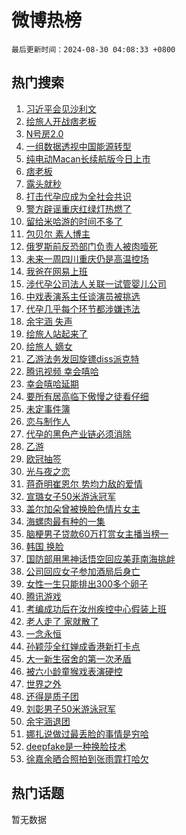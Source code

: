 # 微博热榜

`最后更新时间：2024-08-30 04:08:33 +0800`

## 热门搜索

1. [习近平会见沙利文](https://m.weibo.cn/search?containerid=100103type%3D1%26t%3D10%26q%3D%23%E4%B9%A0%E8%BF%91%E5%B9%B3%E4%BC%9A%E8%A7%81%E6%B2%99%E5%88%A9%E6%96%87%23&stream_entry_id=51&isnewpage=1&extparam=seat%3D1%26q%3D%2523%25E4%25B9%25A0%25E8%25BF%2591%25E5%25B9%25B3%25E4%25BC%259A%25E8%25A7%2581%25E6%25B2%2599%25E5%2588%25A9%25E6%2596%2587%2523%26cate%3D10103%26pos%3D0%26dgr%3D0%26filter_type%3Drealtimehot%26stream_entry_id%3D51%26c_type%3D51%26display_time%3D1724962111%26pre_seqid%3D17249621118920065671)
1. [绘旅人开战痞老板](https://m.weibo.cn/search?containerid=100103type%3D1%26t%3D10%26q%3D%E7%BB%98%E6%97%85%E4%BA%BA%E5%BC%80%E6%88%98%E7%97%9E%E8%80%81%E6%9D%BF&stream_entry_id=31&isnewpage=1&extparam=seat%3D1%26cate%3D5001%26dgr%3D0%26stream_entry_id%3D31%26band_rank%3D1%26flag%3D16%26realpos%3D1%26pos%3D0%26q%3D%25E7%25BB%2598%25E6%2597%2585%25E4%25BA%25BA%25E5%25BC%2580%25E6%2588%2598%25E7%2597%259E%25E8%2580%2581%25E6%259D%25BF%26filter_type%3Drealtimehot%26lcate%3D5001%26c_type%3D31%26display_time%3D1724962111%26pre_seqid%3D17249621118920065671)
1. [N号房2.0](https://m.weibo.cn/search?containerid=100103type%3D1%26t%3D10%26q%3DN%E5%8F%B7%E6%88%BF2.0&stream_entry_id=31&isnewpage=1&extparam=seat%3D1%26cate%3D5001%26dgr%3D0%26stream_entry_id%3D31%26band_rank%3D2%26flag%3D2%26realpos%3D2%26pos%3D1%26q%3DN%25E5%258F%25B7%25E6%2588%25BF2.0%26filter_type%3Drealtimehot%26lcate%3D5001%26c_type%3D31%26display_time%3D1724962111%26pre_seqid%3D17249621118920065671)
1. [一组数据透视中国能源转型](https://m.weibo.cn/search?containerid=100103type%3D1%26t%3D10%26q%3D%23%E4%B8%80%E7%BB%84%E6%95%B0%E6%8D%AE%E9%80%8F%E8%A7%86%E4%B8%AD%E5%9B%BD%E8%83%BD%E6%BA%90%E8%BD%AC%E5%9E%8B%23&stream_entry_id=31&isnewpage=1&extparam=seat%3D1%26cate%3D5001%26dgr%3D0%26stream_entry_id%3D31%26band_rank%3D3%26flag%3D0%26realpos%3D3%26pos%3D2%26q%3D%2523%25E4%25B8%2580%25E7%25BB%2584%25E6%2595%25B0%25E6%258D%25AE%25E9%2580%258F%25E8%25A7%2586%25E4%25B8%25AD%25E5%259B%25BD%25E8%2583%25BD%25E6%25BA%2590%25E8%25BD%25AC%25E5%259E%258B%2523%26filter_type%3Drealtimehot%26lcate%3D5001%26c_type%3D31%26display_time%3D1724962111%26pre_seqid%3D17249621118920065671)
1. [纯电动Macan长续航版今日上市](https://m.weibo.cn/search?containerid=100103type%3D1%26t%3D10%26q%3D%23%E7%BA%AF%E7%94%B5%E5%8A%A8Macan%E9%95%BF%E7%BB%AD%E8%88%AA%E7%89%88%E4%BB%8A%E6%97%A5%E4%B8%8A%E5%B8%82%23&stream_entry_id=31&isnewpage=1&extparam=seat%3D1%26topic_ad%3D1%26cate%3D5001%26dgr%3D0%26adid%3D252639%26stream_entry_id%3D31%26band_rank%3D4%26is_ad_pos%3D1%26pos%3D3%26q%3D%2523%25E7%25BA%25AF%25E7%2594%25B5%25E5%258A%25A8Macan%25E9%2595%25BF%25E7%25BB%25AD%25E8%2588%25AA%25E7%2589%2588%25E4%25BB%258A%25E6%2597%25A5%25E4%25B8%258A%25E5%25B8%2582%2523%26filter_type%3Drealtimehot%26lcate%3D5001%26c_type%3D31%26display_time%3D1724962111%26pre_seqid%3D17249621118920065671)
1. [痞老板](https://m.weibo.cn/search?containerid=100103type%3D1%26t%3D10%26q%3D%E7%97%9E%E8%80%81%E6%9D%BF&stream_entry_id=31&isnewpage=1&extparam=seat%3D1%26cate%3D5001%26dgr%3D0%26stream_entry_id%3D31%26band_rank%3D4%26flag%3D16%26realpos%3D4%26pos%3D4%26q%3D%25E7%2597%259E%25E8%2580%2581%25E6%259D%25BF%26filter_type%3Drealtimehot%26lcate%3D5001%26c_type%3D31%26display_time%3D1724962111%26pre_seqid%3D17249621118920065671)
1. [露头就秒](https://m.weibo.cn/search?containerid=100103type%3D1%26t%3D10%26q%3D%E9%9C%B2%E5%A4%B4%E5%B0%B1%E7%A7%92&stream_entry_id=31&isnewpage=1&extparam=seat%3D1%26cate%3D5001%26dgr%3D0%26stream_entry_id%3D31%26band_rank%3D5%26flag%3D2%26realpos%3D5%26pos%3D5%26q%3D%25E9%259C%25B2%25E5%25A4%25B4%25E5%25B0%25B1%25E7%25A7%2592%26filter_type%3Drealtimehot%26lcate%3D5001%26c_type%3D31%26display_time%3D1724962111%26pre_seqid%3D17249621118920065671)
1. [打击代孕应成为全社会共识](https://m.weibo.cn/search?containerid=100103type%3D1%26t%3D10%26q%3D%23%E6%89%93%E5%87%BB%E4%BB%A3%E5%AD%95%E5%BA%94%E6%88%90%E4%B8%BA%E5%85%A8%E7%A4%BE%E4%BC%9A%E5%85%B1%E8%AF%86%23&stream_entry_id=31&isnewpage=1&extparam=seat%3D1%26cate%3D5001%26dgr%3D0%26stream_entry_id%3D31%26band_rank%3D6%26flag%3D16%26realpos%3D6%26pos%3D6%26q%3D%2523%25E6%2589%2593%25E5%2587%25BB%25E4%25BB%25A3%25E5%25AD%2595%25E5%25BA%2594%25E6%2588%2590%25E4%25B8%25BA%25E5%2585%25A8%25E7%25A4%25BE%25E4%25BC%259A%25E5%2585%25B1%25E8%25AF%2586%2523%26filter_type%3Drealtimehot%26lcate%3D5001%26c_type%3D31%26display_time%3D1724962111%26pre_seqid%3D17249621118920065671)
1. [警方辟谣重庆红绿灯热燃了](https://m.weibo.cn/search?containerid=100103type%3D1%26t%3D10%26q%3D%23%E8%AD%A6%E6%96%B9%E8%BE%9F%E8%B0%A3%E9%87%8D%E5%BA%86%E7%BA%A2%E7%BB%BF%E7%81%AF%E7%83%AD%E7%87%83%E4%BA%86%23&stream_entry_id=31&isnewpage=1&extparam=seat%3D1%26cate%3D5001%26dgr%3D0%26adid%3D252749%26stream_entry_id%3D31%26band_rank%3D7%26is_ad_pos%3D1%26pos%3D7%26q%3D%2523%25E8%25AD%25A6%25E6%2596%25B9%25E8%25BE%259F%25E8%25B0%25A3%25E9%2587%258D%25E5%25BA%2586%25E7%25BA%25A2%25E7%25BB%25BF%25E7%2581%25AF%25E7%2583%25AD%25E7%2587%2583%25E4%25BA%2586%2523%26filter_type%3Drealtimehot%26lcate%3D5001%26c_type%3D31%26display_time%3D1724962111%26pre_seqid%3D17249621118920065671)
1. [留给米哈游的时间不多了](https://m.weibo.cn/search?containerid=100103type%3D1%26t%3D10%26q%3D%E7%95%99%E7%BB%99%E7%B1%B3%E5%93%88%E6%B8%B8%E7%9A%84%E6%97%B6%E9%97%B4%E4%B8%8D%E5%A4%9A%E4%BA%86&stream_entry_id=31&isnewpage=1&extparam=seat%3D1%26cate%3D5001%26dgr%3D0%26stream_entry_id%3D31%26band_rank%3D7%26flag%3D0%26realpos%3D7%26pos%3D8%26q%3D%25E7%2595%2599%25E7%25BB%2599%25E7%25B1%25B3%25E5%2593%2588%25E6%25B8%25B8%25E7%259A%2584%25E6%2597%25B6%25E9%2597%25B4%25E4%25B8%258D%25E5%25A4%259A%25E4%25BA%2586%26filter_type%3Drealtimehot%26lcate%3D5001%26c_type%3D31%26display_time%3D1724962111%26pre_seqid%3D17249621118920065671)
1. [包贝尔 素人博主](https://m.weibo.cn/search?containerid=100103type%3D1%26t%3D10%26q%3D%E5%8C%85%E8%B4%9D%E5%B0%94+%E7%B4%A0%E4%BA%BA%E5%8D%9A%E4%B8%BB&stream_entry_id=31&isnewpage=1&extparam=seat%3D1%26cate%3D5001%26dgr%3D0%26stream_entry_id%3D31%26band_rank%3D8%26flag%3D2%26realpos%3D8%26pos%3D9%26q%3D%25E5%258C%2585%25E8%25B4%259D%25E5%25B0%2594%2520%25E7%25B4%25A0%25E4%25BA%25BA%25E5%258D%259A%25E4%25B8%25BB%26filter_type%3Drealtimehot%26lcate%3D5001%26c_type%3D31%26display_time%3D1724962111%26pre_seqid%3D17249621118920065671)
1. [俄罗斯前反恐部门负责人被肉噎死](https://m.weibo.cn/search?containerid=100103type%3D1%26t%3D10%26q%3D%23%E4%BF%84%E7%BD%97%E6%96%AF%E5%89%8D%E5%8F%8D%E6%81%90%E9%83%A8%E9%97%A8%E8%B4%9F%E8%B4%A3%E4%BA%BA%E8%A2%AB%E8%82%89%E5%99%8E%E6%AD%BB%23&stream_entry_id=31&isnewpage=1&extparam=seat%3D1%26cate%3D5001%26dgr%3D0%26stream_entry_id%3D31%26band_rank%3D9%26flag%3D0%26realpos%3D9%26pos%3D10%26q%3D%2523%25E4%25BF%2584%25E7%25BD%2597%25E6%2596%25AF%25E5%2589%258D%25E5%258F%258D%25E6%2581%2590%25E9%2583%25A8%25E9%2597%25A8%25E8%25B4%259F%25E8%25B4%25A3%25E4%25BA%25BA%25E8%25A2%25AB%25E8%2582%2589%25E5%2599%258E%25E6%25AD%25BB%2523%26filter_type%3Drealtimehot%26lcate%3D5001%26c_type%3D31%26display_time%3D1724962111%26pre_seqid%3D17249621118920065671)
1. [未来一周四川重庆仍是高温控场](https://m.weibo.cn/search?containerid=100103type%3D1%26t%3D10%26q%3D%23%E6%9C%AA%E6%9D%A5%E4%B8%80%E5%91%A8%E5%9B%9B%E5%B7%9D%E9%87%8D%E5%BA%86%E4%BB%8D%E6%98%AF%E9%AB%98%E6%B8%A9%E6%8E%A7%E5%9C%BA%23&stream_entry_id=31&isnewpage=1&extparam=seat%3D1%26cate%3D5001%26dgr%3D0%26stream_entry_id%3D31%26band_rank%3D10%26flag%3D1%26realpos%3D10%26pos%3D11%26q%3D%2523%25E6%259C%25AA%25E6%259D%25A5%25E4%25B8%2580%25E5%2591%25A8%25E5%259B%259B%25E5%25B7%259D%25E9%2587%258D%25E5%25BA%2586%25E4%25BB%258D%25E6%2598%25AF%25E9%25AB%2598%25E6%25B8%25A9%25E6%258E%25A7%25E5%259C%25BA%2523%26filter_type%3Drealtimehot%26lcate%3D5001%26c_type%3D31%26display_time%3D1724962111%26pre_seqid%3D17249621118920065671)
1. [我爸在网易上班](https://m.weibo.cn/search?containerid=100103type%3D1%26t%3D10%26q%3D%E6%88%91%E7%88%B8%E5%9C%A8%E7%BD%91%E6%98%93%E4%B8%8A%E7%8F%AD&stream_entry_id=31&isnewpage=1&extparam=seat%3D1%26cate%3D5001%26dgr%3D0%26stream_entry_id%3D31%26band_rank%3D11%26flag%3D0%26realpos%3D11%26pos%3D12%26q%3D%25E6%2588%2591%25E7%2588%25B8%25E5%259C%25A8%25E7%25BD%2591%25E6%2598%2593%25E4%25B8%258A%25E7%258F%25AD%26filter_type%3Drealtimehot%26lcate%3D5001%26c_type%3D31%26display_time%3D1724962111%26pre_seqid%3D17249621118920065671)
1. [涉代孕公司法人关联一试管婴儿公司](https://m.weibo.cn/search?containerid=100103type%3D1%26t%3D10%26q%3D%23%E6%B6%89%E4%BB%A3%E5%AD%95%E5%85%AC%E5%8F%B8%E6%B3%95%E4%BA%BA%E5%85%B3%E8%81%94%E4%B8%80%E8%AF%95%E7%AE%A1%E5%A9%B4%E5%84%BF%E5%85%AC%E5%8F%B8%23&stream_entry_id=31&isnewpage=1&extparam=seat%3D1%26cate%3D5001%26dgr%3D0%26stream_entry_id%3D31%26band_rank%3D12%26flag%3D0%26realpos%3D12%26pos%3D13%26q%3D%2523%25E6%25B6%2589%25E4%25BB%25A3%25E5%25AD%2595%25E5%2585%25AC%25E5%258F%25B8%25E6%25B3%2595%25E4%25BA%25BA%25E5%2585%25B3%25E8%2581%2594%25E4%25B8%2580%25E8%25AF%2595%25E7%25AE%25A1%25E5%25A9%25B4%25E5%2584%25BF%25E5%2585%25AC%25E5%258F%25B8%2523%26filter_type%3Drealtimehot%26lcate%3D5001%26c_type%3D31%26display_time%3D1724962111%26pre_seqid%3D17249621118920065671)
1. [中戏表演系主任谈演员被挑选](https://m.weibo.cn/search?containerid=100103type%3D1%26t%3D10%26q%3D%23%E4%B8%AD%E6%88%8F%E8%A1%A8%E6%BC%94%E7%B3%BB%E4%B8%BB%E4%BB%BB%E8%B0%88%E6%BC%94%E5%91%98%E8%A2%AB%E6%8C%91%E9%80%89%23&stream_entry_id=31&isnewpage=1&extparam=seat%3D1%26cate%3D5001%26dgr%3D0%26stream_entry_id%3D31%26band_rank%3D13%26flag%3D1%26realpos%3D13%26pos%3D14%26q%3D%2523%25E4%25B8%25AD%25E6%2588%258F%25E8%25A1%25A8%25E6%25BC%2594%25E7%25B3%25BB%25E4%25B8%25BB%25E4%25BB%25BB%25E8%25B0%2588%25E6%25BC%2594%25E5%2591%2598%25E8%25A2%25AB%25E6%258C%2591%25E9%2580%2589%2523%26filter_type%3Drealtimehot%26lcate%3D5001%26c_type%3D31%26display_time%3D1724962111%26pre_seqid%3D17249621118920065671)
1. [代孕几乎每个环节都涉嫌违法](https://m.weibo.cn/search?containerid=100103type%3D1%26t%3D10%26q%3D%23%E4%BB%A3%E5%AD%95%E5%87%A0%E4%B9%8E%E6%AF%8F%E4%B8%AA%E7%8E%AF%E8%8A%82%E9%83%BD%E6%B6%89%E5%AB%8C%E8%BF%9D%E6%B3%95%23&stream_entry_id=31&isnewpage=1&extparam=seat%3D1%26cate%3D5001%26dgr%3D0%26stream_entry_id%3D31%26band_rank%3D14%26flag%3D0%26realpos%3D14%26pos%3D15%26q%3D%2523%25E4%25BB%25A3%25E5%25AD%2595%25E5%2587%25A0%25E4%25B9%258E%25E6%25AF%258F%25E4%25B8%25AA%25E7%258E%25AF%25E8%258A%2582%25E9%2583%25BD%25E6%25B6%2589%25E5%25AB%258C%25E8%25BF%259D%25E6%25B3%2595%2523%26filter_type%3Drealtimehot%26lcate%3D5001%26c_type%3D31%26display_time%3D1724962111%26pre_seqid%3D17249621118920065671)
1. [余宇涵 失声](https://m.weibo.cn/search?containerid=100103type%3D1%26t%3D10%26q%3D%E4%BD%99%E5%AE%87%E6%B6%B5+%E5%A4%B1%E5%A3%B0&stream_entry_id=31&isnewpage=1&extparam=seat%3D1%26cate%3D5001%26dgr%3D0%26stream_entry_id%3D31%26band_rank%3D15%26flag%3D2%26realpos%3D15%26pos%3D16%26q%3D%25E4%25BD%2599%25E5%25AE%2587%25E6%25B6%25B5%2520%25E5%25A4%25B1%25E5%25A3%25B0%26filter_type%3Drealtimehot%26lcate%3D5001%26c_type%3D31%26display_time%3D1724962111%26pre_seqid%3D17249621118920065671)
1. [绘旅人站起来了](https://m.weibo.cn/search?containerid=100103type%3D1%26t%3D10%26q%3D%E7%BB%98%E6%97%85%E4%BA%BA%E7%AB%99%E8%B5%B7%E6%9D%A5%E4%BA%86&stream_entry_id=31&isnewpage=1&extparam=seat%3D1%26cate%3D5001%26dgr%3D0%26stream_entry_id%3D31%26band_rank%3D16%26flag%3D0%26realpos%3D16%26pos%3D17%26q%3D%25E7%25BB%2598%25E6%2597%2585%25E4%25BA%25BA%25E7%25AB%2599%25E8%25B5%25B7%25E6%259D%25A5%25E4%25BA%2586%26filter_type%3Drealtimehot%26lcate%3D5001%26c_type%3D31%26display_time%3D1724962111%26pre_seqid%3D17249621118920065671)
1. [绘旅人 嫡女](https://m.weibo.cn/search?containerid=100103type%3D1%26t%3D10%26q%3D%E7%BB%98%E6%97%85%E4%BA%BA+%E5%AB%A1%E5%A5%B3&stream_entry_id=31&isnewpage=1&extparam=seat%3D1%26cate%3D5001%26dgr%3D0%26stream_entry_id%3D31%26band_rank%3D17%26flag%3D0%26realpos%3D17%26pos%3D18%26q%3D%25E7%25BB%2598%25E6%2597%2585%25E4%25BA%25BA%2520%25E5%25AB%25A1%25E5%25A5%25B3%26filter_type%3Drealtimehot%26lcate%3D5001%26c_type%3D31%26display_time%3D1724962111%26pre_seqid%3D17249621118920065671)
1. [乙游法务发回旋镖diss派克特](https://m.weibo.cn/search?containerid=100103type%3D1%26t%3D10%26q%3D%23%E4%B9%99%E6%B8%B8%E6%B3%95%E5%8A%A1%E5%8F%91%E5%9B%9E%E6%97%8B%E9%95%96diss%E6%B4%BE%E5%85%8B%E7%89%B9%23&stream_entry_id=31&isnewpage=1&extparam=seat%3D1%26cate%3D5001%26dgr%3D0%26stream_entry_id%3D31%26band_rank%3D18%26flag%3D0%26realpos%3D18%26pos%3D19%26q%3D%2523%25E4%25B9%2599%25E6%25B8%25B8%25E6%25B3%2595%25E5%258A%25A1%25E5%258F%2591%25E5%259B%259E%25E6%2597%258B%25E9%2595%2596diss%25E6%25B4%25BE%25E5%2585%258B%25E7%2589%25B9%2523%26filter_type%3Drealtimehot%26lcate%3D5001%26c_type%3D31%26display_time%3D1724962111%26pre_seqid%3D17249621118920065671)
1. [腾讯视频 幸会嘻哈](https://m.weibo.cn/search?containerid=100103type%3D1%26t%3D10%26q%3D%E8%85%BE%E8%AE%AF%E8%A7%86%E9%A2%91+%E5%B9%B8%E4%BC%9A%E5%98%BB%E5%93%88&stream_entry_id=31&isnewpage=1&extparam=seat%3D1%26cate%3D5001%26dgr%3D0%26stream_entry_id%3D31%26band_rank%3D19%26flag%3D0%26realpos%3D19%26pos%3D20%26q%3D%25E8%2585%25BE%25E8%25AE%25AF%25E8%25A7%2586%25E9%25A2%2591%2520%25E5%25B9%25B8%25E4%25BC%259A%25E5%2598%25BB%25E5%2593%2588%26filter_type%3Drealtimehot%26lcate%3D5001%26c_type%3D31%26display_time%3D1724962111%26pre_seqid%3D17249621118920065671)
1. [幸会嘻哈延期](https://m.weibo.cn/search?containerid=100103type%3D1%26t%3D10%26q%3D%23%E5%B9%B8%E4%BC%9A%E5%98%BB%E5%93%88%E5%BB%B6%E6%9C%9F%23&stream_entry_id=31&isnewpage=1&extparam=seat%3D1%26cate%3D5001%26dgr%3D0%26stream_entry_id%3D31%26band_rank%3D20%26flag%3D0%26realpos%3D20%26pos%3D21%26q%3D%2523%25E5%25B9%25B8%25E4%25BC%259A%25E5%2598%25BB%25E5%2593%2588%25E5%25BB%25B6%25E6%259C%259F%2523%26filter_type%3Drealtimehot%26lcate%3D5001%26c_type%3D31%26display_time%3D1724962111%26pre_seqid%3D17249621118920065671)
1. [要所有居高临下傲慢之徒看仔细](https://m.weibo.cn/search?containerid=100103type%3D1%26t%3D10%26q%3D%E8%A6%81%E6%89%80%E6%9C%89%E5%B1%85%E9%AB%98%E4%B8%B4%E4%B8%8B%E5%82%B2%E6%85%A2%E4%B9%8B%E5%BE%92%E7%9C%8B%E4%BB%94%E7%BB%86&stream_entry_id=31&isnewpage=1&extparam=seat%3D1%26cate%3D5001%26dgr%3D0%26stream_entry_id%3D31%26band_rank%3D21%26flag%3D0%26realpos%3D21%26pos%3D22%26q%3D%25E8%25A6%2581%25E6%2589%2580%25E6%259C%2589%25E5%25B1%2585%25E9%25AB%2598%25E4%25B8%25B4%25E4%25B8%258B%25E5%2582%25B2%25E6%2585%25A2%25E4%25B9%258B%25E5%25BE%2592%25E7%259C%258B%25E4%25BB%2594%25E7%25BB%2586%26filter_type%3Drealtimehot%26lcate%3D5001%26c_type%3D31%26display_time%3D1724962111%26pre_seqid%3D17249621118920065671)
1. [未定事件簿](https://m.weibo.cn/search?containerid=100103type%3D1%26t%3D10%26q%3D%E6%9C%AA%E5%AE%9A%E4%BA%8B%E4%BB%B6%E7%B0%BF&stream_entry_id=31&isnewpage=1&extparam=seat%3D1%26cate%3D5001%26dgr%3D0%26stream_entry_id%3D31%26band_rank%3D22%26flag%3D0%26realpos%3D22%26pos%3D23%26q%3D%25E6%259C%25AA%25E5%25AE%259A%25E4%25BA%258B%25E4%25BB%25B6%25E7%25B0%25BF%26filter_type%3Drealtimehot%26lcate%3D5001%26c_type%3D31%26display_time%3D1724962111%26pre_seqid%3D17249621118920065671)
1. [恋与制作人](https://m.weibo.cn/search?containerid=100103type%3D1%26t%3D10%26q%3D%E6%81%8B%E4%B8%8E%E5%88%B6%E4%BD%9C%E4%BA%BA&stream_entry_id=31&isnewpage=1&extparam=seat%3D1%26cate%3D5001%26dgr%3D0%26stream_entry_id%3D31%26band_rank%3D23%26flag%3D0%26realpos%3D23%26pos%3D24%26q%3D%25E6%2581%258B%25E4%25B8%258E%25E5%2588%25B6%25E4%25BD%259C%25E4%25BA%25BA%26filter_type%3Drealtimehot%26lcate%3D5001%26c_type%3D31%26display_time%3D1724962111%26pre_seqid%3D17249621118920065671)
1. [代孕的黑色产业链必须消除](https://m.weibo.cn/search?containerid=100103type%3D1%26t%3D10%26q%3D%23%E4%BB%A3%E5%AD%95%E7%9A%84%E9%BB%91%E8%89%B2%E4%BA%A7%E4%B8%9A%E9%93%BE%E5%BF%85%E9%A1%BB%E6%B6%88%E9%99%A4%23&stream_entry_id=31&isnewpage=1&extparam=seat%3D1%26cate%3D5001%26dgr%3D0%26stream_entry_id%3D31%26band_rank%3D24%26flag%3D0%26realpos%3D24%26pos%3D25%26q%3D%2523%25E4%25BB%25A3%25E5%25AD%2595%25E7%259A%2584%25E9%25BB%2591%25E8%2589%25B2%25E4%25BA%25A7%25E4%25B8%259A%25E9%2593%25BE%25E5%25BF%2585%25E9%25A1%25BB%25E6%25B6%2588%25E9%2599%25A4%2523%26filter_type%3Drealtimehot%26lcate%3D5001%26c_type%3D31%26display_time%3D1724962111%26pre_seqid%3D17249621118920065671)
1. [乙游](https://m.weibo.cn/search?containerid=100103type%3D1%26t%3D10%26q%3D%E4%B9%99%E6%B8%B8&stream_entry_id=31&isnewpage=1&extparam=seat%3D1%26cate%3D5001%26dgr%3D0%26stream_entry_id%3D31%26band_rank%3D25%26flag%3D0%26realpos%3D25%26pos%3D26%26q%3D%25E4%25B9%2599%25E6%25B8%25B8%26filter_type%3Drealtimehot%26lcate%3D5001%26c_type%3D31%26display_time%3D1724962111%26pre_seqid%3D17249621118920065671)
1. [欧冠抽签](https://m.weibo.cn/search?containerid=100103type%3D1%26t%3D10%26q%3D%23%E6%AC%A7%E5%86%A0%E6%8A%BD%E7%AD%BE%23&stream_entry_id=31&isnewpage=1&extparam=seat%3D1%26cate%3D5001%26dgr%3D0%26stream_entry_id%3D31%26band_rank%3D26%26flag%3D0%26realpos%3D26%26pos%3D27%26q%3D%2523%25E6%25AC%25A7%25E5%2586%25A0%25E6%258A%25BD%25E7%25AD%25BE%2523%26filter_type%3Drealtimehot%26lcate%3D5001%26c_type%3D31%26display_time%3D1724962111%26pre_seqid%3D17249621118920065671)
1. [光与夜之恋](https://m.weibo.cn/search?containerid=100103type%3D1%26t%3D10%26q%3D%23%E5%85%89%E4%B8%8E%E5%A4%9C%E4%B9%8B%E6%81%8B%23&stream_entry_id=31&isnewpage=1&extparam=seat%3D1%26cate%3D5001%26dgr%3D0%26stream_entry_id%3D31%26band_rank%3D27%26flag%3D0%26realpos%3D27%26pos%3D28%26q%3D%2523%25E5%2585%2589%25E4%25B8%258E%25E5%25A4%259C%25E4%25B9%258B%25E6%2581%258B%2523%26filter_type%3Drealtimehot%26lcate%3D5001%26c_type%3D31%26display_time%3D1724962111%26pre_seqid%3D17249621118920065671)
1. [蒋奇明崔恩尔 势均力敌的爱情](https://m.weibo.cn/search?containerid=100103type%3D1%26t%3D10%26q%3D%E8%92%8B%E5%A5%87%E6%98%8E%E5%B4%94%E6%81%A9%E5%B0%94+%E5%8A%BF%E5%9D%87%E5%8A%9B%E6%95%8C%E7%9A%84%E7%88%B1%E6%83%85&stream_entry_id=31&isnewpage=1&extparam=seat%3D1%26cate%3D5001%26dgr%3D0%26stream_entry_id%3D31%26band_rank%3D28%26flag%3D0%26realpos%3D28%26pos%3D29%26q%3D%25E8%2592%258B%25E5%25A5%2587%25E6%2598%258E%25E5%25B4%2594%25E6%2581%25A9%25E5%25B0%2594%2520%25E5%258A%25BF%25E5%259D%2587%25E5%258A%259B%25E6%2595%258C%25E7%259A%2584%25E7%2588%25B1%25E6%2583%2585%26filter_type%3Drealtimehot%26lcate%3D5001%26c_type%3D31%26display_time%3D1724962111%26pre_seqid%3D17249621118920065671)
1. [宣璐女子50米游泳冠军](https://m.weibo.cn/search?containerid=100103type%3D1%26t%3D10%26q%3D%23%E5%AE%A3%E7%92%90%E5%A5%B3%E5%AD%9050%E7%B1%B3%E6%B8%B8%E6%B3%B3%E5%86%A0%E5%86%9B%23&stream_entry_id=31&isnewpage=1&extparam=seat%3D1%26cate%3D5001%26dgr%3D0%26stream_entry_id%3D31%26band_rank%3D29%26flag%3D0%26realpos%3D29%26pos%3D30%26q%3D%2523%25E5%25AE%25A3%25E7%2592%2590%25E5%25A5%25B3%25E5%25AD%259050%25E7%25B1%25B3%25E6%25B8%25B8%25E6%25B3%25B3%25E5%2586%25A0%25E5%2586%259B%2523%26filter_type%3Drealtimehot%26lcate%3D5001%26c_type%3D31%26display_time%3D1724962111%26pre_seqid%3D17249621118920065671)
1. [盖尔加朵曾被换脸色情片女主](https://m.weibo.cn/search?containerid=100103type%3D1%26t%3D10%26q%3D%23%E7%9B%96%E5%B0%94%E5%8A%A0%E6%9C%B5%E6%9B%BE%E8%A2%AB%E6%8D%A2%E8%84%B8%E8%89%B2%E6%83%85%E7%89%87%E5%A5%B3%E4%B8%BB%23&stream_entry_id=31&isnewpage=1&extparam=seat%3D1%26cate%3D5001%26dgr%3D0%26stream_entry_id%3D31%26band_rank%3D30%26flag%3D0%26realpos%3D30%26pos%3D31%26q%3D%2523%25E7%259B%2596%25E5%25B0%2594%25E5%258A%25A0%25E6%259C%25B5%25E6%259B%25BE%25E8%25A2%25AB%25E6%258D%25A2%25E8%2584%25B8%25E8%2589%25B2%25E6%2583%2585%25E7%2589%2587%25E5%25A5%25B3%25E4%25B8%25BB%2523%26filter_type%3Drealtimehot%26lcate%3D5001%26c_type%3D31%26display_time%3D1724962111%26pre_seqid%3D17249621118920065671)
1. [海螺肉最有种的一集](https://m.weibo.cn/search?containerid=100103type%3D1%26t%3D10%26q%3D%E6%B5%B7%E8%9E%BA%E8%82%89%E6%9C%80%E6%9C%89%E7%A7%8D%E7%9A%84%E4%B8%80%E9%9B%86&stream_entry_id=31&isnewpage=1&extparam=seat%3D1%26cate%3D5001%26dgr%3D0%26stream_entry_id%3D31%26band_rank%3D31%26flag%3D0%26realpos%3D31%26pos%3D32%26q%3D%25E6%25B5%25B7%25E8%259E%25BA%25E8%2582%2589%25E6%259C%2580%25E6%259C%2589%25E7%25A7%258D%25E7%259A%2584%25E4%25B8%2580%25E9%259B%2586%26filter_type%3Drealtimehot%26lcate%3D5001%26c_type%3D31%26display_time%3D1724962111%26pre_seqid%3D17249621118920065671)
1. [脑梗男子贷款60万打赏女主播当榜一](https://m.weibo.cn/search?containerid=100103type%3D1%26t%3D10%26q%3D%23%E8%84%91%E6%A2%97%E7%94%B7%E5%AD%90%E8%B4%B7%E6%AC%BE60%E4%B8%87%E6%89%93%E8%B5%8F%E5%A5%B3%E4%B8%BB%E6%92%AD%E5%BD%93%E6%A6%9C%E4%B8%80%23&stream_entry_id=31&isnewpage=1&extparam=seat%3D1%26cate%3D5001%26dgr%3D0%26stream_entry_id%3D31%26band_rank%3D32%26flag%3D0%26realpos%3D32%26pos%3D33%26q%3D%2523%25E8%2584%2591%25E6%25A2%2597%25E7%2594%25B7%25E5%25AD%2590%25E8%25B4%25B7%25E6%25AC%25BE60%25E4%25B8%2587%25E6%2589%2593%25E8%25B5%258F%25E5%25A5%25B3%25E4%25B8%25BB%25E6%2592%25AD%25E5%25BD%2593%25E6%25A6%259C%25E4%25B8%2580%2523%26filter_type%3Drealtimehot%26lcate%3D5001%26c_type%3D31%26display_time%3D1724962111%26pre_seqid%3D17249621118920065671)
1. [韩国 换脸](https://m.weibo.cn/search?containerid=100103type%3D1%26t%3D10%26q%3D%E9%9F%A9%E5%9B%BD+%E6%8D%A2%E8%84%B8&stream_entry_id=31&isnewpage=1&extparam=seat%3D1%26cate%3D5001%26dgr%3D0%26stream_entry_id%3D31%26band_rank%3D33%26flag%3D0%26realpos%3D33%26pos%3D34%26q%3D%25E9%259F%25A9%25E5%259B%25BD%2520%25E6%258D%25A2%25E8%2584%25B8%26filter_type%3Drealtimehot%26lcate%3D5001%26c_type%3D31%26display_time%3D1724962111%26pre_seqid%3D17249621118920065671)
1. [国防部用黑神话悟空回应美菲南海挑衅](https://m.weibo.cn/search?containerid=100103type%3D1%26t%3D10%26q%3D%23%E5%9B%BD%E9%98%B2%E9%83%A8%E7%94%A8%E9%BB%91%E7%A5%9E%E8%AF%9D%E6%82%9F%E7%A9%BA%E5%9B%9E%E5%BA%94%E7%BE%8E%E8%8F%B2%E5%8D%97%E6%B5%B7%E6%8C%91%E8%A1%85%23&stream_entry_id=31&isnewpage=1&extparam=seat%3D1%26cate%3D5001%26dgr%3D0%26stream_entry_id%3D31%26band_rank%3D34%26flag%3D0%26realpos%3D34%26pos%3D35%26q%3D%2523%25E5%259B%25BD%25E9%2598%25B2%25E9%2583%25A8%25E7%2594%25A8%25E9%25BB%2591%25E7%25A5%259E%25E8%25AF%259D%25E6%2582%259F%25E7%25A9%25BA%25E5%259B%259E%25E5%25BA%2594%25E7%25BE%258E%25E8%258F%25B2%25E5%258D%2597%25E6%25B5%25B7%25E6%258C%2591%25E8%25A1%2585%2523%26filter_type%3Drealtimehot%26lcate%3D5001%26c_type%3D31%26display_time%3D1724962111%26pre_seqid%3D17249621118920065671)
1. [公司回应女子参加酒局后身亡](https://m.weibo.cn/search?containerid=100103type%3D1%26t%3D10%26q%3D%23%E5%85%AC%E5%8F%B8%E5%9B%9E%E5%BA%94%E5%A5%B3%E5%AD%90%E5%8F%82%E5%8A%A0%E9%85%92%E5%B1%80%E5%90%8E%E8%BA%AB%E4%BA%A1%23&stream_entry_id=31&isnewpage=1&extparam=seat%3D1%26cate%3D5001%26dgr%3D0%26stream_entry_id%3D31%26band_rank%3D35%26flag%3D0%26realpos%3D35%26pos%3D36%26q%3D%2523%25E5%2585%25AC%25E5%258F%25B8%25E5%259B%259E%25E5%25BA%2594%25E5%25A5%25B3%25E5%25AD%2590%25E5%258F%2582%25E5%258A%25A0%25E9%2585%2592%25E5%25B1%2580%25E5%2590%258E%25E8%25BA%25AB%25E4%25BA%25A1%2523%26filter_type%3Drealtimehot%26lcate%3D5001%26c_type%3D31%26display_time%3D1724962111%26pre_seqid%3D17249621118920065671)
1. [女性一生只能排出300多个卵子](https://m.weibo.cn/search?containerid=100103type%3D1%26t%3D10%26q%3D%23%E5%A5%B3%E6%80%A7%E4%B8%80%E7%94%9F%E5%8F%AA%E8%83%BD%E6%8E%92%E5%87%BA300%E5%A4%9A%E4%B8%AA%E5%8D%B5%E5%AD%90%23&stream_entry_id=31&isnewpage=1&extparam=seat%3D1%26cate%3D5001%26dgr%3D0%26stream_entry_id%3D31%26band_rank%3D36%26flag%3D0%26realpos%3D36%26pos%3D37%26q%3D%2523%25E5%25A5%25B3%25E6%2580%25A7%25E4%25B8%2580%25E7%2594%259F%25E5%258F%25AA%25E8%2583%25BD%25E6%258E%2592%25E5%2587%25BA300%25E5%25A4%259A%25E4%25B8%25AA%25E5%258D%25B5%25E5%25AD%2590%2523%26filter_type%3Drealtimehot%26lcate%3D5001%26c_type%3D31%26display_time%3D1724962111%26pre_seqid%3D17249621118920065671)
1. [腾讯游戏](https://m.weibo.cn/search?containerid=100103type%3D1%26t%3D10%26q%3D%E8%85%BE%E8%AE%AF%E6%B8%B8%E6%88%8F&stream_entry_id=31&isnewpage=1&extparam=seat%3D1%26cate%3D5001%26dgr%3D0%26stream_entry_id%3D31%26band_rank%3D37%26flag%3D0%26realpos%3D37%26pos%3D38%26q%3D%25E8%2585%25BE%25E8%25AE%25AF%25E6%25B8%25B8%25E6%2588%258F%26filter_type%3Drealtimehot%26lcate%3D5001%26c_type%3D31%26display_time%3D1724962111%26pre_seqid%3D17249621118920065671)
1. [考编成功后在汝州疾控中心假装上班](https://m.weibo.cn/search?containerid=100103type%3D1%26t%3D10%26q%3D%23%E8%80%83%E7%BC%96%E6%88%90%E5%8A%9F%E5%90%8E%E5%9C%A8%E6%B1%9D%E5%B7%9E%E7%96%BE%E6%8E%A7%E4%B8%AD%E5%BF%83%E5%81%87%E8%A3%85%E4%B8%8A%E7%8F%AD%23&stream_entry_id=31&isnewpage=1&extparam=seat%3D1%26cate%3D5001%26dgr%3D0%26stream_entry_id%3D31%26band_rank%3D38%26flag%3D0%26realpos%3D38%26pos%3D39%26q%3D%2523%25E8%2580%2583%25E7%25BC%2596%25E6%2588%2590%25E5%258A%259F%25E5%2590%258E%25E5%259C%25A8%25E6%25B1%259D%25E5%25B7%259E%25E7%2596%25BE%25E6%258E%25A7%25E4%25B8%25AD%25E5%25BF%2583%25E5%2581%2587%25E8%25A3%2585%25E4%25B8%258A%25E7%258F%25AD%2523%26filter_type%3Drealtimehot%26lcate%3D5001%26c_type%3D31%26display_time%3D1724962111%26pre_seqid%3D17249621118920065671)
1. [老人走了 家就散了](https://m.weibo.cn/search?containerid=100103type%3D1%26t%3D10%26q%3D%E8%80%81%E4%BA%BA%E8%B5%B0%E4%BA%86+%E5%AE%B6%E5%B0%B1%E6%95%A3%E4%BA%86&stream_entry_id=31&isnewpage=1&extparam=seat%3D1%26cate%3D5001%26dgr%3D0%26stream_entry_id%3D31%26band_rank%3D39%26flag%3D0%26realpos%3D39%26pos%3D40%26q%3D%25E8%2580%2581%25E4%25BA%25BA%25E8%25B5%25B0%25E4%25BA%2586%2520%25E5%25AE%25B6%25E5%25B0%25B1%25E6%2595%25A3%25E4%25BA%2586%26filter_type%3Drealtimehot%26lcate%3D5001%26c_type%3D31%26display_time%3D1724962111%26pre_seqid%3D17249621118920065671)
1. [一念永恒](https://m.weibo.cn/search?containerid=100103type%3D1%26t%3D10%26q%3D%E4%B8%80%E5%BF%B5%E6%B0%B8%E6%81%92&stream_entry_id=31&isnewpage=1&extparam=seat%3D1%26cate%3D5001%26dgr%3D0%26stream_entry_id%3D31%26band_rank%3D40%26flag%3D0%26realpos%3D40%26pos%3D41%26q%3D%25E4%25B8%2580%25E5%25BF%25B5%25E6%25B0%25B8%25E6%2581%2592%26filter_type%3Drealtimehot%26lcate%3D5001%26c_type%3D31%26display_time%3D1724962111%26pre_seqid%3D17249621118920065671)
1. [孙颖莎全红婵成香港新打卡点](https://m.weibo.cn/search?containerid=100103type%3D1%26t%3D10%26q%3D%23%E5%AD%99%E9%A2%96%E8%8E%8E%E5%85%A8%E7%BA%A2%E5%A9%B5%E6%88%90%E9%A6%99%E6%B8%AF%E6%96%B0%E6%89%93%E5%8D%A1%E7%82%B9%23&stream_entry_id=31&isnewpage=1&extparam=seat%3D1%26cate%3D5001%26dgr%3D0%26stream_entry_id%3D31%26band_rank%3D41%26flag%3D0%26realpos%3D41%26pos%3D42%26q%3D%2523%25E5%25AD%2599%25E9%25A2%2596%25E8%258E%258E%25E5%2585%25A8%25E7%25BA%25A2%25E5%25A9%25B5%25E6%2588%2590%25E9%25A6%2599%25E6%25B8%25AF%25E6%2596%25B0%25E6%2589%2593%25E5%258D%25A1%25E7%2582%25B9%2523%26filter_type%3Drealtimehot%26lcate%3D5001%26c_type%3D31%26display_time%3D1724962111%26pre_seqid%3D17249621118920065671)
1. [大一新生宿舍的第一次矛盾](https://m.weibo.cn/search?containerid=100103type%3D1%26t%3D10%26q%3D%23%E5%A4%A7%E4%B8%80%E6%96%B0%E7%94%9F%E5%AE%BF%E8%88%8D%E7%9A%84%E7%AC%AC%E4%B8%80%E6%AC%A1%E7%9F%9B%E7%9B%BE%23&stream_entry_id=31&isnewpage=1&extparam=seat%3D1%26cate%3D5001%26dgr%3D0%26stream_entry_id%3D31%26band_rank%3D42%26flag%3D0%26realpos%3D42%26pos%3D43%26q%3D%2523%25E5%25A4%25A7%25E4%25B8%2580%25E6%2596%25B0%25E7%2594%259F%25E5%25AE%25BF%25E8%2588%258D%25E7%259A%2584%25E7%25AC%25AC%25E4%25B8%2580%25E6%25AC%25A1%25E7%259F%259B%25E7%259B%25BE%2523%26filter_type%3Drealtimehot%26lcate%3D5001%26c_type%3D31%26display_time%3D1724962111%26pre_seqid%3D17249621118920065671)
1. [被六小龄童猴戏表演硬控](https://m.weibo.cn/search?containerid=100103type%3D1%26t%3D10%26q%3D%E8%A2%AB%E5%85%AD%E5%B0%8F%E9%BE%84%E7%AB%A5%E7%8C%B4%E6%88%8F%E8%A1%A8%E6%BC%94%E7%A1%AC%E6%8E%A7&stream_entry_id=31&isnewpage=1&extparam=seat%3D1%26cate%3D5001%26dgr%3D0%26stream_entry_id%3D31%26band_rank%3D43%26flag%3D0%26realpos%3D43%26pos%3D44%26q%3D%25E8%25A2%25AB%25E5%2585%25AD%25E5%25B0%258F%25E9%25BE%2584%25E7%25AB%25A5%25E7%258C%25B4%25E6%2588%258F%25E8%25A1%25A8%25E6%25BC%2594%25E7%25A1%25AC%25E6%258E%25A7%26filter_type%3Drealtimehot%26lcate%3D5001%26c_type%3D31%26display_time%3D1724962111%26pre_seqid%3D17249621118920065671)
1. [世界之外](https://m.weibo.cn/search?containerid=100103type%3D1%26t%3D10%26q%3D%E4%B8%96%E7%95%8C%E4%B9%8B%E5%A4%96&stream_entry_id=31&isnewpage=1&extparam=seat%3D1%26cate%3D5001%26dgr%3D0%26stream_entry_id%3D31%26band_rank%3D44%26flag%3D0%26realpos%3D44%26pos%3D45%26q%3D%25E4%25B8%2596%25E7%2595%258C%25E4%25B9%258B%25E5%25A4%2596%26filter_type%3Drealtimehot%26lcate%3D5001%26c_type%3D31%26display_time%3D1724962111%26pre_seqid%3D17249621118920065671)
1. [还得是质子团](https://m.weibo.cn/search?containerid=100103type%3D1%26t%3D10%26q%3D%E8%BF%98%E5%BE%97%E6%98%AF%E8%B4%A8%E5%AD%90%E5%9B%A2&stream_entry_id=31&isnewpage=1&extparam=seat%3D1%26cate%3D5001%26dgr%3D0%26stream_entry_id%3D31%26band_rank%3D45%26flag%3D0%26realpos%3D45%26pos%3D46%26q%3D%25E8%25BF%2598%25E5%25BE%2597%25E6%2598%25AF%25E8%25B4%25A8%25E5%25AD%2590%25E5%259B%25A2%26filter_type%3Drealtimehot%26lcate%3D5001%26c_type%3D31%26display_time%3D1724962111%26pre_seqid%3D17249621118920065671)
1. [刘彰男子50米游泳冠军](https://m.weibo.cn/search?containerid=100103type%3D1%26t%3D10%26q%3D%23%E5%88%98%E5%BD%B0%E7%94%B7%E5%AD%9050%E7%B1%B3%E6%B8%B8%E6%B3%B3%E5%86%A0%E5%86%9B%23&stream_entry_id=31&isnewpage=1&extparam=seat%3D1%26cate%3D5001%26dgr%3D0%26stream_entry_id%3D31%26band_rank%3D46%26flag%3D0%26realpos%3D46%26pos%3D47%26q%3D%2523%25E5%2588%2598%25E5%25BD%25B0%25E7%2594%25B7%25E5%25AD%259050%25E7%25B1%25B3%25E6%25B8%25B8%25E6%25B3%25B3%25E5%2586%25A0%25E5%2586%259B%2523%26filter_type%3Drealtimehot%26lcate%3D5001%26c_type%3D31%26display_time%3D1724962111%26pre_seqid%3D17249621118920065671)
1. [余宇涵退团](https://m.weibo.cn/search?containerid=100103type%3D1%26t%3D10%26q%3D%23%E4%BD%99%E5%AE%87%E6%B6%B5%E9%80%80%E5%9B%A2%23&stream_entry_id=31&isnewpage=1&extparam=seat%3D1%26cate%3D5001%26dgr%3D0%26stream_entry_id%3D31%26band_rank%3D47%26flag%3D0%26realpos%3D47%26pos%3D48%26q%3D%2523%25E4%25BD%2599%25E5%25AE%2587%25E6%25B6%25B5%25E9%2580%2580%25E5%259B%25A2%2523%26filter_type%3Drealtimehot%26lcate%3D5001%26c_type%3D31%26display_time%3D1724962111%26pre_seqid%3D17249621118920065671)
1. [娜扎说做过最丢脸的事情是穷哈](https://m.weibo.cn/search?containerid=100103type%3D1%26t%3D10%26q%3D%23%E5%A8%9C%E6%89%8E%E8%AF%B4%E5%81%9A%E8%BF%87%E6%9C%80%E4%B8%A2%E8%84%B8%E7%9A%84%E4%BA%8B%E6%83%85%E6%98%AF%E7%A9%B7%E5%93%88%23&stream_entry_id=31&isnewpage=1&extparam=seat%3D1%26cate%3D5001%26dgr%3D0%26stream_entry_id%3D31%26band_rank%3D48%26flag%3D0%26realpos%3D48%26pos%3D49%26q%3D%2523%25E5%25A8%259C%25E6%2589%258E%25E8%25AF%25B4%25E5%2581%259A%25E8%25BF%2587%25E6%259C%2580%25E4%25B8%25A2%25E8%2584%25B8%25E7%259A%2584%25E4%25BA%258B%25E6%2583%2585%25E6%2598%25AF%25E7%25A9%25B7%25E5%2593%2588%2523%26filter_type%3Drealtimehot%26lcate%3D5001%26c_type%3D31%26display_time%3D1724962111%26pre_seqid%3D17249621118920065671)
1. [deepfake是一种换脸技术](https://m.weibo.cn/search?containerid=100103type%3D1%26t%3D10%26q%3D%23deepfake%E6%98%AF%E4%B8%80%E7%A7%8D%E6%8D%A2%E8%84%B8%E6%8A%80%E6%9C%AF%23&stream_entry_id=31&isnewpage=1&extparam=seat%3D1%26cate%3D5001%26dgr%3D0%26stream_entry_id%3D31%26band_rank%3D49%26flag%3D0%26realpos%3D49%26pos%3D50%26q%3D%2523deepfake%25E6%2598%25AF%25E4%25B8%2580%25E7%25A7%258D%25E6%258D%25A2%25E8%2584%25B8%25E6%258A%2580%25E6%259C%25AF%2523%26filter_type%3Drealtimehot%26lcate%3D5001%26c_type%3D31%26display_time%3D1724962111%26pre_seqid%3D17249621118920065671)
1. [徐嘉余晒合照拍到张雨霏打哈欠](https://m.weibo.cn/search?containerid=100103type%3D1%26t%3D10%26q%3D%23%E5%BE%90%E5%98%89%E4%BD%99%E6%99%92%E5%90%88%E7%85%A7%E6%8B%8D%E5%88%B0%E5%BC%A0%E9%9B%A8%E9%9C%8F%E6%89%93%E5%93%88%E6%AC%A0%23&stream_entry_id=31&isnewpage=1&extparam=seat%3D1%26cate%3D5001%26dgr%3D0%26stream_entry_id%3D31%26band_rank%3D50%26flag%3D0%26realpos%3D50%26pos%3D51%26q%3D%2523%25E5%25BE%2590%25E5%2598%2589%25E4%25BD%2599%25E6%2599%2592%25E5%2590%2588%25E7%2585%25A7%25E6%258B%258D%25E5%2588%25B0%25E5%25BC%25A0%25E9%259B%25A8%25E9%259C%258F%25E6%2589%2593%25E5%2593%2588%25E6%25AC%25A0%2523%26filter_type%3Drealtimehot%26lcate%3D5001%26c_type%3D31%26display_time%3D1724962111%26pre_seqid%3D17249621118920065671)

## 热门话题

暂无数据
